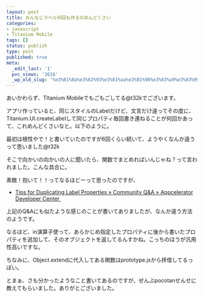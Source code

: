```yaml
---
layout: post
title: おんなじラベル何回も作るのめんどくさい
categories:
- javascript
- Titanium Mobile
tags: []
status: publish
type: post
published: true
meta:
  _edit_last: '1'
  pvc_views: '3616'
  _wp_old_slug: '%e3%81%8a%e3%82%93%e3%81%aa%e3%81%98%e3%83%a9%e3%83%99%e3%83%ab%e4%bd%95%e5%9b%9e%e3%82%82%e4%bd%9c%e3%82%8b%e3%81%ae%e3%82%81%e3%82%93%e3%81%a9%e3%81%8f%e3%81%95%e3%81%84'
---
```

あいかわらず、TItanium Mobileでもごもごしてる@t32kでございます。

アプリ作っていると、同じスタイルのLabelだけど、文言だけ違ってその度に、Titanium.UI.createLabelして同じプロパティ毎回書き連ねることが何回かあって、これめんどくさいなと。以下のように。
<!--more-->
<script src="https://gist.github.com/1180418.js?file=gistfile1.js"></script>

最初は根性やで！と書いていたのですが6回くらい続いて、ようやくなんか違うって思いました@t32k

そこで向かいの向かいの人に聞いたら、関数でまとめればいんじゃね？って言われました。こんな具合に。

<script src="https://gist.github.com/1180421.js?file=gistfile1.js"></script>

素敵！抱いて！！ってなるほどーって思ったのですが、
<ul>
	<li><a href="http://developer.appcelerator.com/question/18731/tips-for-duplicating-label-properties">Tips for Duplicating Label Properties » Community Q&amp;A » Appcelerator Developer Center </a></li>
</ul>
上記のQ&amp;Aにも似たような感じのことが書いてありましたが、なんか違う方法のようです。

<script src="https://gist.github.com/1180423.js?file=gistfile1.txt"></script>

なるほど、in演算子使って、あらかじめ指定したプロパティに後から書いたプロパティを追加して、そのオブジェクトを返してるんすかね。こっちのほうが汎用性高いですな。

ちなみに、Object.extendに代入してある関数はprototype.jsから拝借してるっぽい。

とまぁ、さも分かったようなこと書いてあるのですが、ぜんぶpocotanせんせに教えてもらいました。ありがとございました。
